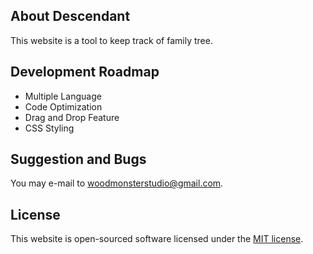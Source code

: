 ## About Descendant

This website is a tool to keep track of family tree.

## Development Roadmap
- Multiple Language
- Code Optimization
- Drag and Drop Feature
- CSS Styling

## Suggestion and Bugs

You may e-mail to [woodmonsterstudio@gmail.com](mailto:woodmonsterstudio@gmail.com).

## License

This website is open-sourced software licensed under the [MIT license](https://opensource.org/licenses/MIT).
